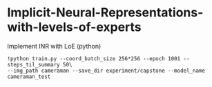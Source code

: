 # Implicit-Neural-Representations-with-levels-of-experts
Implement INR with LoE (python)

```
!python train.py --coord_batch_size 256*256 --epoch 1001 --steps_til_summary 50\
--img_path cameraman --save_dir experiment/capstone --model_name cameraman_test
```
